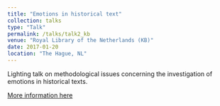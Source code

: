 ```yaml
---
title: "Emotions in historical text"
collection: talks
type: "Talk"
permalink: /talks/talk2_kb
venue: "Royal Library of the Netherlands (KB)"
date: 2017-01-20
location: "The Hague, NL"
---
```


Lighting talk on methodological issues concerning the investigation of emotions in historical texts. 

[More information here](https://www.kb.nl/nieuws/2017/historisch-onderzoek-in-digitale-kranten-verslag-van-het-big-data-congres)
